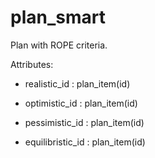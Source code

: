 # plan_smart

Plan with ROPE criteria.

Attributes:

* realistic_id : plan_item(id)

* optimistic_id : plan_item(id)

* pessimistic_id : plan_item(id)

* equilibristic_id : plan_item(id)
